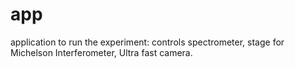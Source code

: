 # app
application to run the experiment: controls spectrometer, stage for Michelson Interferometer, Ultra fast camera.



